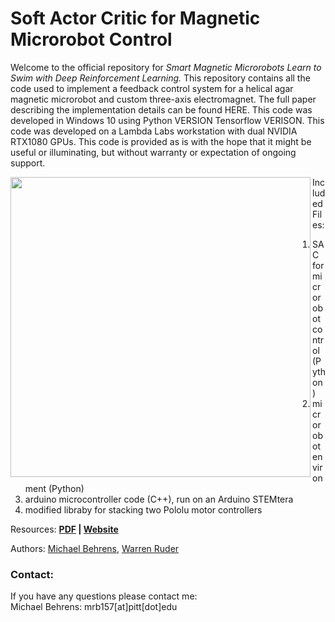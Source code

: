 # Soft Actor Critic for Magnetic Microrobot Control


Welcome to the official repository for _Smart Magnetic Microrobots Learn to Swim with Deep Reinforcement Learning._ This repository contains all the code used to implement a feedback control system for a helical agar magnetic microrobot and custom three-axis electromagnet.  The full paper describing the implementation details can be found HERE. This code was developed in Windows 10 using Python VERSION Tensorflow VERISON. This code was developed on a Lambda Labs workstation with dual NVIDIA RTX1080 GPUs. This code is provided as is with the hope that it might be useful or illuminating, but without warranty or expectation of ongoing support.

<img align="left" src="readme/Figure 1.jpg" height=480px>


Included Files:
1) SAC for microrobot control (Python)
2) microrobot environment (Python)
3) arduino microcontroller code (C++), run on an Arduino STEMtera
4) modified libraby for stacking two Pololu motor controllers

Resources: <b> [PDF](https://arxiv.org/abs/1910.02550) | [Website](https://www.warrenruder.com/) </b>

Authors: [Michael Behrens](https://www.linkedin.com/in/michael-behrens-phd/), [Warren Ruder](https://www.warrenruder.com/)

### Contact:

If you have any questions please contact me:  
Michael Behrens: mrb157[at]pitt[dot]edu
